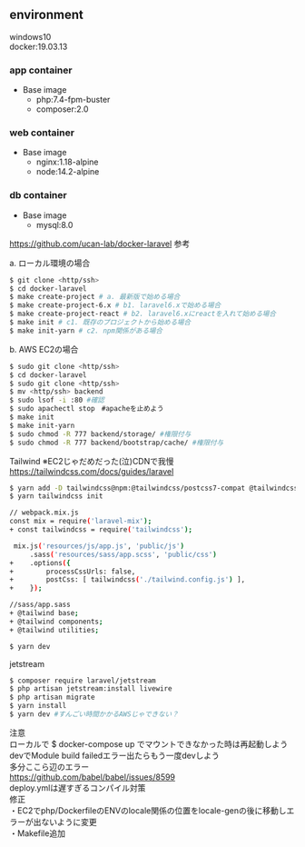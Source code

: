 ## environment  
windows10  
docker:19.03.13  
### app container  
- Base image  
  - php:7.4-fpm-buster  
  - composer:2.0  
### web container  
- Base image  
  - nginx:1.18-alpine  
  - node:14.2-alpine  
### db container  
- Base image  
  - mysql:8.0  
  
https://github.com/ucan-lab/docker-laravel 参考  


a. ローカル環境の場合
```bash
$ git clone <http/ssh>
$ cd docker-laravel
$ make create-project # a. 最新版で始める場合
$ make create-project-6.x # b1. laravel6.xで始める場合
$ make create-project-react # b2. laravel6.xにreactを入れて始める場合
$ make init # c1. 既存のプロジェクトから始める場合
$ make init-yarn # c2. npm関係がある場合
```
b. AWS EC2の場合
```bash
$ sudo git clone <http/ssh>
$ cd docker-laravel
$ sudo git clone <http/ssh>
$ mv <http/ssh> backend
$ sudo lsof -i :80 #確認
$ sudo apachectl stop　#apacheを止めよう
$ make init
$ make init-yarn
$ sudo chmod -R 777 backend/storage/ #権限付与
$ sudo chmod -R 777 backend/bootstrap/cache/ #権限付与
```
Tailwind ※EC2じゃだめだった(泣)CDNで我慢  
https://tailwindcss.com/docs/guides/laravel
```bash
$ yarn add -D tailwindcss@npm:@tailwindcss/postcss7-compat @tailwindcss/postcss7-compat postcss@^7 autoprefixer@^9
$ yarn tailwindcss init

// webpack.mix.js
const mix = require('laravel-mix');
+ const tailwindcss = require('tailwindcss');

 mix.js('resources/js/app.js', 'public/js')
     .sass('resources/sass/app.scss', 'public/css')
+    .options({
+        processCssUrls: false,
+        postCss: [ tailwindcss('./tailwind.config.js') ],
+    });

//sass/app.sass
+ @tailwind base;
+ @tailwind components;
+ @tailwind utilities;

$ yarn dev
```
jetstream  
```bash
$ composer require laravel/jetstream
$ php artisan jetstream:install livewire
$ php artisan migrate
$ yarn install
$ yarn dev #すんごい時間かかるAWSじゃできない？
```
注意  
ローカルで $ docker-compose up でマウントできなかった時は再起動しよう  
devでModule build failedエラー出たらもう一度devしよう  
多分ここら辺のエラー  
https://github.com/babel/babel/issues/8599  
deploy.ymlは遅すぎるコンパイル対策  
修正  
・EC2でphp/DockerfileのENVのlocale関係の位置をlocale-genの後に移動しエラーが出ないように変更  
・Makefile追加
